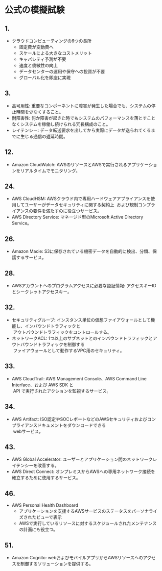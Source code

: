 # 公式の模擬試験

## 1.

- クラウドコンピューティングの6つの長所
    - 固定費が変動費へ
    - スケールによる大きなコストメリット
    - キャパシティ予測が不要
    - 速度と俊敏性の向上
    - データセンターの運用や保守への投資が不要
    - グローバル化を即座に実現

## 3.

- 高可用性: 重要なコンポーネントに障害が発生した場合でも、システムの停止時間を少なくすること。
- 耐障害性: 何か障害が起きた時でもシステムのパフォーマンスを落とすことなくシステムを稼働し続けられる冗長構成のこと。
- レイテンシー: データ転送要求を出してから実際にデータが送られてくるまでに生じる通信の遅延時間。

## 12.

- Amazon CloudWatch: AWSのリソースとAWSで実行されるアプリケーションをリアルタイムでモニタリング。

## 24.

- AWS CloudHSM: AWSクラウド内で専用ハードウェアアプライアンスを使用してユーザーがデータセキュリティに関する契約上  &nbsp;および規制コンプライアンスの要件を満たすのに役立つサービス。
- AWS Directory Service: マネージド型のMicrosoft Active Directory Service。

## 26.

- Amazon Macie: S3に保存されている機密データを自動的に検出、分類、保護するサービス。

## 28.

- AWSアカウントへのプログラムアクセスに必要な認証情報: アクセスキーIDとシークレットアクセスキー。

## 32.

- セキュリティグループ: インスタンス単位の仮想ファイアウォールとして機能し、インバウンドトラフィックと  
&nbsp;アウトバウンドトラフィックをコントロールする。
- ネットワークACL: 1つ以上のサブネットとのインバウンドトラフィックとアウトバウンドトラフィックを制御する  
&nbsp;ファイアウォールとして動作するVPC用のセキュリティ。

## 33.

- AWS CloudTrail: AWS Management Console、AWS Command Line Interface、および AWS SDK と  
&nbsp;API で実行されたアクションを監視するサービス。

## 34.

- AWS Artifact: ISO認定やSOCレポートなどのAWSセキュリティおよびコンプライアンスドキュメントをダウンロードできる  
&nbsp;webサービス。

## 43.

- AWS Global Accelerator: ユーザーとアプリケーション間のネットワークレイテンシーを改善する。
- AWS Direct Connect: オンプレミスからAWSへの専用ネットワーク接続を確立するために使用するサービス。


## 46.

- AWS Personal Health Dashboard
    - アプリケーションを支援するAWSサービスのステータスをパーソナライズされたビューで表示
    - AWSで実行しているリソースに対するスケジュールされたメンテナンスの計画にも役立つ。

## 51.

- Amazon Cognito: webおよびモバイルアプリからAWSリソースへのアクセスを制御するソリューションを提供する。
